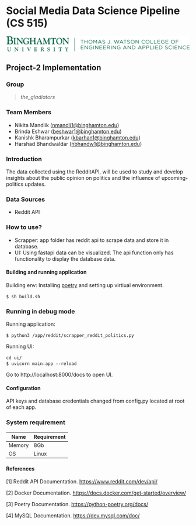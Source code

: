 # Social Media Data Science Pipeline (CS 515)

![bu](.img/bulogo.png)

## Project-2 Implementation

### Group 
> _the_gladiators_

### Team Members
- Nikita Mandlik (nmandli1@binghamton.edu)
- Brinda Eshwar (beshwar1@binghamton.edu)
- Kanishk Bharampurkar (kbarhan1@binghamton.edu)
- Harshad Bhandwaldar (hbhandw1@binghamton.edu)

### Introduction

The  data collected using the RedditAPI, will be used to study and develop insights about the public opinion on politics and the influence of upcoming-politics updates.

### Data Sources
- Reddit API

### How to use?

- Scrapper: app folder has reddit api to scrape data and store it in database.
- UI: Using fastapi data can be visualized. The api function only has functionality to display the database data.

#### Building and running application

Building env: Installing [poetry](https://python-poetry.org/) and setting up virtiual environment.
```
$ sh build.sh
```

### Running in debug mode

Running application:
```
$ python3 /app/reddit/scrapper_reddit_politics.py
```

Running UI:
```
cd ui/
$ uvicorn main:app --reload
```
Go to http://localhost:8000/docs to open UI.

#### Configuration

API keys and database credentials changed from config.py located at root of each app.

### System requirement

| Name | Requirement |
| ------ | ------ |
| Memory | 8Gb |
| OS | Linux |

#### References 

[1] Reddit API Documentation. https://www.reddit.com/dev/api/

[2] Docker Documentation. https://docs.docker.com/get-started/overview/

[3] Poetry Documentation. https://python-poetry.org/docs/

[4] MySQL Documentation. https://dev.mysql.com/doc/